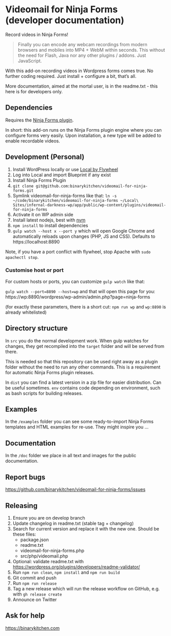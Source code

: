 # Videomail for Ninja Forms (developer documentation)

Record videos in Ninja Forms!

> Finally you can encode any webcam recordings from modern browsers and mobiles into MP4 + WebM within seconds. This without the need for Flash, Java nor any other plugins / addons. Just JavaScript.

With this add-on recording videos in Wordpress forms comes true. No further coding required. Just install + configure a bit, that’s all.

More documentation, aimed at the mortal user, is in the readme.txt - this here is for developers only.

## Dependencies

Requires the [Ninja Forms plugin](https://github.com/wpninjas/ninja-forms).

In short: this add-on runs on the Ninja Forms plugin engine where you can configure forms very easily. Upon installation, a new type will be added to enable recordable videos.

## Development (Personal)

1. Install WordPress locally or use [Local by Flywheel](https://local.getflywheel.com/)
2. Log into Local and import Blueprint if any exist
3. Install Ninja Forms Plugin
4. `git clone git@github.com:binarykitchen/videomail-for-ninja-forms.git`
5. Symlink videomail-for-ninja-forms like that: `ln -s ~/code/binarykitchen/videomail-for-ninja-forms ~/Local\ Sites/infernal-darkness-wp/app/public/wp-content/plugins/videomail-for-ninja-forms`
6. Activate it on WP admin side
7. Install latest nodejs, best with [nvm](https://github.com/creationix/nvm)
8. `npm install` to install dependencies
9. `gulp watch --host x --port y` which will open Google Chrome and automatically reloads upon changes (PHP, JS and CSS). Defaults to https://localhost:8890

Note, if you have a port conflict with flywheel, stop Apache with `sudo apachectl stop`.

### Customise host or port

For custom hosts or ports, you can customize `gulp watch` like that:

`gulp watch --port=8890 --host=wp` and that will open this page for you:
https://wp:8890/wordpress/wp-admin/admin.php?page=ninja-forms

(for exactly these parameters, there is a short cut: `npm run wp` and `wp:8890` is already whitelisted)

## Directory structure

In `src` you do the normal development work. When gulp watches for changes, they get recompiled into the `target` folder and will be served from there.

This is needed so that this repository can be used right away as a plugin folder without the need to run any other commands. This is a requirement for automatic Ninja Forms plugin releases.

In `dist` you can find a latest version in a zip file for easier distribution. Can be useful sometimes. `env` contains code depending on environment, such as bash scripts for building releases.

## Examples

In the `/examples` folder you can see some ready-to-import Ninja Forms templates and HTML examples for re-use. They might inspire you …

## Documentation

In the `/doc` folder we place in all text and images for the public documentation.

## Report bugs

https://github.com/binarykitchen/videomail-for-ninja-forms/issues

## Releasing

1. Ensure you are on develop branch
2. Update changelog in readme.txt (stable tag + changelog)
3. Search for current version and replace it with the new one. Should be these files:
   - package.json
   - readme.txt
   - videomail-for-ninja-forms.php
   - src/php/videomail.php
4. Optional: validate readme.txt with https://wordpress.org/plugins/developers/readme-validator/
5. Run `npm run clean`, `npm install` and `npm run build`
6. Git commit and push
7. Run `npm run release`
8. Tag a new release which will run the release workflow on GitHub, e.g. with `gh release create`
9. Announce on Twitter

## Ask for help

https://binarykitchen.com
